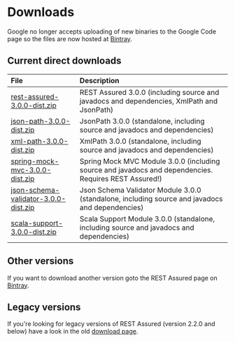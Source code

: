 # Downloads #

Google no longer accepts uploading of new binaries to the Google Code page so the files are now hosted at [Bintray](https://bintray.com/johanhaleby/generic/rest-assured).

## Current direct downloads ##
| File | Description |
|:-----|:------------|
| [rest-assured-3.0.0-dist.zip](http://dl.bintray.com/johanhaleby/generic/rest-assured-3.0.0-dist.zip)  |   REST Assured 3.0.0 (including source and javadocs and dependencies, XmlPath and JsonPath) |
| [json-path-3.0.0-dist.zip](http://dl.bintray.com/johanhaleby/generic/json-path-3.0.0-dist.zip)  | JsonPath 3.0.0 (standalone, including source and javadocs and dependencies) |
| [xml-path-3.0.0-dist.zip](http://dl.bintray.com/johanhaleby/generic/xml-path-3.0.0-dist.zip)  | XmlPath 3.0.0 (standalone, including source and javadocs and dependencies) |
| [spring-mock-mvc-3.0.0-dist.zip](http://dl.bintray.com/johanhaleby/generic/spring-mock-mvc-3.0.0-dist.zip)  | Spring Mock MVC Module 3.0.0 (including source and javadocs and dependencies. Requires REST Assured!)  |
| [json-schema-validator-3.0.0-dist.zip](http://dl.bintray.com/johanhaleby/generic/json-schema-validator-3.0.0-dist.zip)  | Json Schema Validator Module 3.0.0 (standalone, including source and javadocs and dependencies)  |
| [scala-support-3.0.0-dist.zip](http://dl.bintray.com/johanhaleby/generic/scala-support-3.0.0-dist.zip)  | Scala Support Module 3.0.0 (standalone, including source and javadocs and dependencies)  |


## Other versions ##
If you want to download another version goto the REST Assured page on [Bintray](https://bintray.com/johanhaleby/generic/rest-assured).

## Legacy versions ##
If you're looking for legacy versions of REST Assured (version 2.2.0 and below) have a look in the old  <a href='https://code.google.com/p/rest-assured/downloads/list?can=1&q=&colspec=Filename+Summary+Uploaded+ReleaseDate+Size+DownloadCount'>download page</a>.
